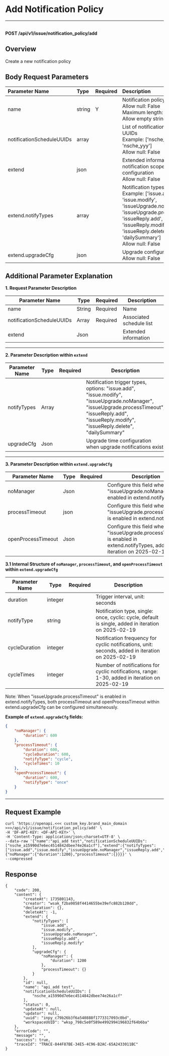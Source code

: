# Add Notification Policy

---

<br />**POST /api/v1/issue/notification_policy/add**

## Overview
Create a new notification policy



## Body Request Parameters

| Parameter Name        | Type     | Required   | Description              |
|:-------------------|:-------|:-----|:----------------|
| name | string | Y | Notification policy name<br>Allow null: False <br>Maximum length: 256 <br>Allow empty string: False <br> |
| notificationScheduleUUIDs | array |  | List of notification schedule UUIDs<br>Example: ['nsche_xxx', 'nsche_yyy'] <br>Allow null: False <br> |
| extend | json |  | Extended information, including notification scope and upgrade configuration<br>Allow null: False <br> |
| extend.notifyTypes | array |  | Notification types<br>Example: ['issue.add', 'issue.modify', 'issueUpgrade.noManager', 'issueUpgrade.processTimeout', 'issueReply.add', 'issueReply.modify', 'issueReply.delete', 'dailySummary'] <br>Allow null: False <br> |
| extend.upgradeCfg | json |  | Upgrade configuration<br>Allow null: False <br> |

## Additional Parameter Explanation


**1. Request Parameter Description**

| Parameter Name                | Type  | Required  | Description          |
|-----------------------|----------|----|------------------------|
|name                   |String|Required| Name|
|notificationScheduleUUIDs                   |Array|Required| Associated schedule list|
|extend                   |Json|| Extended information|

--------------

**2. Parameter Description within `extend`**

| Parameter Name                | Type  | Required  | Description          |
|-----------------------|----------|----|------------------------|
|notifyTypes                   |Array|| Notification trigger types, options: "issue.add", "issue.modify", "issueUpgrade.noManager", "issueUpgrade.processTimeout", "issueReply.add", "issueReply.modify", "issueReply.delete", "dailySummary" |
|upgradeCfg                   |Json|| Upgrade time configuration when upgrade notifications exist|

--------------

**3. Parameter Description within `extend.upgradeCfg`**

| Parameter Name                | Type  | Required  | Description          |
|-----------------------|----------|----|------------------------|
|noManager                   |Json|| Configure this field when "issueUpgrade.noManager" is enabled in extend.notifyTypes|
|processTimeout                   |json|| Configure this field when "issueUpgrade.processTimeout" is enabled in extend.notifyTypes|
|openProcessTimeout                   |Json|| Configure this field when "issueUpgrade.processTimeout" is enabled in extend.notifyTypes, added in iteration on 2025-02-19|

**3.1 Internal Structure of `noManager`, `processTimeout`, and `openProcessTimeout` within `extend.upgradeCfg`**

| Parameter Name                | Type  | Required  | Description          |
|-----------------------|----------|----|------------------------|
|duration                   |integer|| Trigger interval, unit: seconds|
|notifyType                 |string|| Notification type, single: once, cyclic: cycle, default is single, added in iteration on 2025-02-19|
|cycleDuration              |integer|| Notification frequency for cyclic notifications, unit: seconds, added in iteration on 2025-02-19|
|cycleTimes                 |integer|| Number of notifications for cyclic notifications, range: 1-30, added in iteration on 2025-02-19|

Note: When "issueUpgrade.processTimeout" is enabled in extend.notifyTypes, both processTimeout and openProcessTimeout within extend.upgradeCfg can be configured simultaneously.

**Example of `extend.upgradeCfg` fields:**
```json
{
    "noManager": {
        "duration": 600
    },
    "processTimeout": {
        "duration": 600,
        "cycleDuration": 600,
        "notifyType": "cycle",
        "cycleTimes": 10
    },
    "openProcessTimeout": {
        "duration": 600,
        "notifyType": "once"
    }
}
```

--------------

## Request Example
```shell
curl 'https://openapi.<<< custom_key.brand_main_domain >>>/api/v1/issue/notification_policy/add' \
-H 'DF-API-KEY: <DF-API-KEY>' \
-H 'Content-Type: application/json;charset=UTF-8' \
--data-raw '{"name":"api_add test","notificationScheduleUUIDs":["nsche_a15990d7e6ec4514842dbee74e26a1cf"],"extend":{"notifyTypes":["issue.add","issue.modify","issueUpgrade.noManager","issueReply.add","issueReply.modify"],"upgradeCfg":{"noManager":{"duration":1200},"processTimeout":{}}}}' \
--compressed
```




## Response
```shell
{
    "code": 200,
    "content": {
        "createAt": 1735801143,
        "creator": "wsak_f2ba9858f4414655be39efc882b120dd",
        "declaration": {},
        "deleteAt": -1,
        "extend": {
            "notifyTypes": [
                "issue.add",
                "issue.modify",
                "issueUpgrade.noManager",
                "issueReply.add",
                "issueReply.modify"
            ],
            "upgradeCfg": {
                "noManager": {
                    "duration": 1200
                },
                "processTimeout": {}
            }
        },
        "id": null,
        "name": "api_add test",
        "notificationScheduleUUIDs": [
            "nsche_a15990d7e6ec4514842dbee74e26a1cf"
        ],
        "status": 0,
        "updateAt": null,
        "updator": null,
        "uuid": "inpy_c79b26b3f6a540888f1773317093c0bd",
        "workspaceUUID": "wksp_798c5e0f589e4992994196832f64b6ba"
    },
    "errorCode": "",
    "message": "",
    "success": true,
    "traceId": "TRACE-844F87BE-34E5-4C96-B2AC-65A2433011BC"
} 
```